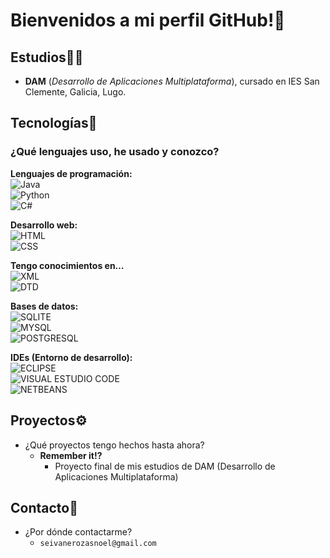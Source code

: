 # Bienvenidos a mi perfil GitHub!👋

## Estudios🧑‍🎓
- **DAM** (_Desarrollo de Aplicaciones Multiplataforma_), cursado en IES San Clemente, Galicia, Lugo.

## Tecnologías🧾
### ¿Qué lenguajes uso, he usado y conozco?

**Lenguajes de programación:** <br>
  ![Java](https://img.shields.io/badge/Java-ED8B00?style=for-the-badge&logo=javaor=white)<br>
  ![Python](https://img.shields.io/badge/Python-3776AB?style=for-the-badge&logo=python&logoColor=white)<br>
  ![C#](https://img.shields.io/badge/C%23-239120?style=for-the-badge&logo=c-sharp&logoColor=white)<br>
  



**Desarrollo web:** <br>
![HTML](https://img.shields.io/badge/HTML5-E34F26?style=for-the-badge&logo=html5&logoColor=white) <br>
![CSS](https://img.shields.io/badge/CSS3-1572B6?style=for-the-badge&logo=css3&logoColor=white)<br>

**Tengo conocimientos en…** <br>
![XML](https://img.shields.io/badge/XML-00599C?style=for-the-badge&logo=xml&logoColor=white)<br>
![DTD](https://img.shields.io/badge/DTD-8A2BE2?style=for-the-badge&logoColor=white)<br>

**Bases de datos:** <br>
![SQLITE](https://img.shields.io/badge/SQLite-003B57?style=for-the-badge&logo=sqlite&logoColor=white)<br>
![MYSQL](https://img.shields.io/badge/MySQL-4479A1?style=for-the-badge&logo=mysql&logoColor=white)<br>
![POSTGRESQL](https://img.shields.io/badge/PostgreSQL-336791?style=for-the-badge&logo=postgresql&logoColor=white)<br>

**IDEs (Entorno de desarrollo):** <br>
![ECLIPSE](Https://img.shields.io/badge/Eclipse-2C2255?style=for-the-badge&logo=eclipse&logoColor=white)<br>
![VISUAL ESTUDIO CODE](https://img.shields.io/badge/Visual%20Studio%20Code-0078D4?style=for-the-badge&logo=visual-studio-code&logoColor=white)<br>
![NETBEANS](https://img.shields.io/badge/NetBeans-1B6AC6?style=for-the-badge&logo=apache-netbeans-ide&logoColor=white)<br>

## Proyectos⚙️
- ¿Qué proyectos tengo hechos hasta ahora?
  - **Remember it!?**
    - Proyecto final de mis estudios de DAM (Desarrollo de Aplicaciones Multiplataforma)

## Contacto📨
- ¿Por dónde contactarme?
  - `seivanerozasnoel@gmail.com`
